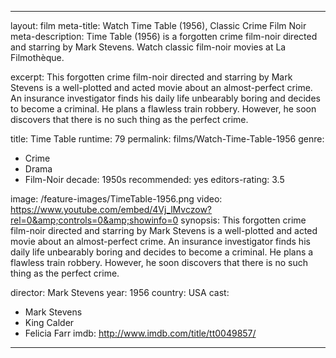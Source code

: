---

layout: film
meta-title: Watch Time Table (1956), Classic Crime Film Noir
meta-description:  Time Table (1956) is a forgotten crime film-noir directed and starring by Mark Stevens. Watch classic film-noir movies at La Filmothèque.

excerpt: This forgotten crime film-noir directed and starring by Mark Stevens is a well-plotted and acted movie about an almost-perfect crime. An insurance investigator finds his daily life unbearably boring and decides to become a criminal. He plans a flawless train robbery. However, he soon discovers that there is no such thing as the perfect crime.

title: Time Table
runtime: 79
permalink: films/Watch-Time-Table-1956
genre:
- Crime
- Drama
- Film-Noir
decade: 1950s
recommended: yes
editors-rating: 3.5

image: /feature-images/TimeTable-1956.png
video: https://www.youtube.com/embed/4Vj_lMvczow?rel=0&amp;controls=0&amp;showinfo=0
synopsis: This forgotten crime film-noir directed and starring by Mark Stevens is a well-plotted and acted movie about an almost-perfect crime. An insurance investigator finds his daily life unbearably boring and decides to become a criminal. He plans a flawless train robbery. However, he soon discovers that there is no such thing as the perfect crime.

director: Mark Stevens
year: 1956
country: USA
cast:
- Mark Stevens
- King Calder
- Felicia Farr
imdb: http://www.imdb.com/title/tt0049857/

---
